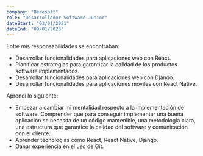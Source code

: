 ```yaml
---
company: "Beresoft"
role: "Desarrollador Software Junior"
dateStart: "03/01/2021"
dateEnd: "09/01/2023"
---
```


Entre mis responsabilidades se encontraban:

- Desarrollar funcionalidades para aplicaciones web con React.
- Planificar estrategias para garantizar la calidad de los productos software implementados.
- Desarrollar funcionalidades para aplicaciones web con Django.
- Desarrollar funcionalidades para aplicaciones móviles con React Native.

Aprendí lo siguiente:

- Empezar a cambiar mi mentalidad respecto a la implementación de software. Comprender que para conseguir implementar una buena aplicación se necesita de un código mantenible, una metodología clara, una estructura que garantice la calidad del software y comunicación con el cliente.
- Aprender tecnologías como React, React Native, Django.
- Ganar experiencia en el uso de Git.
